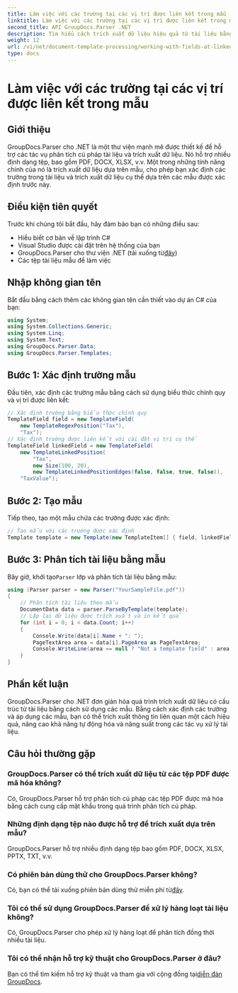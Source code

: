 ```yaml
---
title: Làm việc với các trường tại các vị trí được liên kết trong mẫu
linktitle: Làm việc với các trường tại các vị trí được liên kết trong mẫu
second_title: API GroupDocs.Parser .NET
description: Tìm hiểu cách trích xuất dữ liệu hiệu quả từ tài liệu bằng GroupDocs.Parser cho .NET. Hướng dẫn từng bước với các ví dụ về mã.
weight: 12
url: /vi/net/document-template-processing/working-with-fields-at-linked-positions-in-templates/
type: docs
---
```

# Làm việc với các trường tại các vị trí được liên kết trong mẫu

## Giới thiệu
GroupDocs.Parser cho .NET là một thư viện mạnh mẽ được thiết kế để hỗ trợ các tác vụ phân tích cú pháp tài liệu và trích xuất dữ liệu. Nó hỗ trợ nhiều định dạng tệp, bao gồm PDF, DOCX, XLSX, v.v. Một trong những tính năng chính của nó là trích xuất dữ liệu dựa trên mẫu, cho phép bạn xác định các trường trong tài liệu và trích xuất dữ liệu cụ thể dựa trên các mẫu được xác định trước này.
## Điều kiện tiên quyết
Trước khi chúng tôi bắt đầu, hãy đảm bảo bạn có những điều sau:
- Hiểu biết cơ bản về lập trình C#
- Visual Studio được cài đặt trên hệ thống của bạn
-  GroupDocs.Parser cho thư viện .NET (tải xuống từ[đây](https://releases.groupdocs.com/parser/net/))
- Các tệp tài liệu mẫu để làm việc

## Nhập không gian tên
Bắt đầu bằng cách thêm các không gian tên cần thiết vào dự án C# của bạn:
```csharp
using System;
using System.Collections.Generic;
using System.Linq;
using System.Text;
using GroupDocs.Parser.Data;
using GroupDocs.Parser.Templates;
```
## Bước 1: Xác định trường mẫu
Đầu tiên, xác định các trường mẫu bằng cách sử dụng biểu thức chính quy và vị trí được liên kết:
```csharp
// Xác định trường bằng biểu thức chính quy
TemplateField field = new TemplateField(
    new TemplateRegexPosition("Tax"),
    "Tax");
// Xác định trường được liên kết với cài đặt vị trí cụ thể
TemplateField linkedField = new TemplateField(
    new TemplateLinkedPosition(
        "Tax",
        new Size(100, 20),
        new TemplateLinkedPositionEdges(false, false, true, false)),
    "TaxValue");
```
## Bước 2: Tạo mẫu
Tiếp theo, tạo một mẫu chứa các trường được xác định:
```csharp
// Tạo mẫu với các trường được xác định
Template template = new Template(new TemplateItem[] { field, linkedField });
```
## Bước 3: Phân tích tài liệu bằng mẫu
 Bây giờ, khởi tạo`Parser` lớp và phân tích tài liệu bằng mẫu:
```csharp
using (Parser parser = new Parser("YourSampleFile.pdf"))
{
    // Phân tích tài liệu theo mẫu
    DocumentData data = parser.ParseByTemplate(template);
    // Lặp lại dữ liệu được trích xuất và in kết quả
    for (int i = 0; i < data.Count; i++)
    {
        Console.Write(data[i].Name + ": ");
        PageTextArea area = data[i].PageArea as PageTextArea;
        Console.WriteLine(area == null ? "Not a template field" : area.Text);
    }
}
```

## Phần kết luận
GroupDocs.Parser cho .NET đơn giản hóa quá trình trích xuất dữ liệu có cấu trúc từ tài liệu bằng cách sử dụng các mẫu. Bằng cách xác định các trường và áp dụng các mẫu, bạn có thể trích xuất thông tin liên quan một cách hiệu quả, nâng cao khả năng tự động hóa và năng suất trong các tác vụ xử lý tài liệu.

## Câu hỏi thường gặp
### GroupDocs.Parser có thể trích xuất dữ liệu từ các tệp PDF được mã hóa không?
Có, GroupDocs.Parser hỗ trợ phân tích cú pháp các tệp PDF được mã hóa bằng cách cung cấp mật khẩu trong quá trình phân tích cú pháp.
### Những định dạng tệp nào được hỗ trợ để trích xuất dựa trên mẫu?
GroupDocs.Parser hỗ trợ nhiều định dạng tệp bao gồm PDF, DOCX, XLSX, PPTX, TXT, v.v.
### Có phiên bản dùng thử cho GroupDocs.Parser không?
 Có, bạn có thể tải xuống phiên bản dùng thử miễn phí từ[đây](https://releases.groupdocs.com/).
### Tôi có thể sử dụng GroupDocs.Parser để xử lý hàng loạt tài liệu không?
Có, GroupDocs.Parser cho phép xử lý hàng loạt để phân tích đồng thời nhiều tài liệu.
### Tôi có thể nhận hỗ trợ kỹ thuật cho GroupDocs.Parser ở đâu?
 Bạn có thể tìm kiếm hỗ trợ kỹ thuật và tham gia với cộng đồng tại[diễn đàn GroupDocs](https://forum.groupdocs.com/c/parser/17).